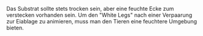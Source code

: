 Das Substrat sollte stets trocken sein, aber eine feuchte Ecke zum verstecken vorhanden sein. Um den "White Legs" nach einer Verpaarung zur Eiablage zu animieren, muss man den Tieren eine feuchtere Umgebung bieten.